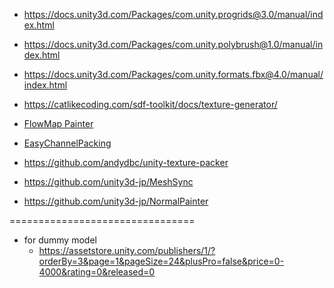 

- https://docs.unity3d.com/Packages/com.unity.progrids@3.0/manual/index.html
- https://docs.unity3d.com/Packages/com.unity.polybrush@1.0/manual/index.html
- https://docs.unity3d.com/Packages/com.unity.formats.fbx@4.0/manual/index.html

- https://catlikecoding.com/sdf-toolkit/docs/texture-generator/
- [FlowMap Painter](http://teckartist.com/?page_id=107)
- [EasyChannelPacking](https://gumroad.com/l/EasyChannelPacking)
- https://github.com/andydbc/unity-texture-packer


- https://github.com/unity3d-jp/MeshSync
- https://github.com/unity3d-jp/NormalPainter

================================
- for dummy model
  - https://assetstore.unity.com/publishers/1/?orderBy=3&page=1&pageSize=24&plusPro=false&price=0-4000&rating=0&released=0